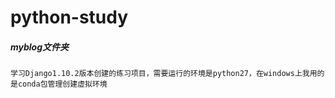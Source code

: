# python-study
##### myblog文件夹
```
学习Django1.10.2版本创建的练习项目，需要运行的环境是python27，在windows上我用的是conda包管理创建虚拟环境
```
